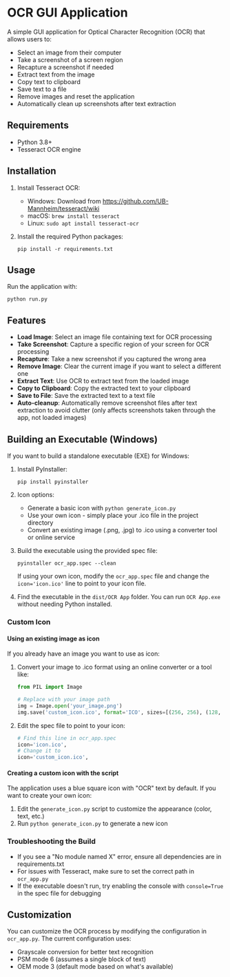 # OCR GUI Application

A simple GUI application for Optical Character Recognition (OCR) that allows users to:

- Select an image from their computer
- Take a screenshot of a screen region
- Recapture a screenshot if needed
- Extract text from the image
- Copy text to clipboard
- Save text to a file
- Remove images and reset the application
- Automatically clean up screenshots after text extraction

## Requirements

- Python 3.8+
- Tesseract OCR engine

## Installation

1. Install Tesseract OCR:
   - Windows: Download from https://github.com/UB-Mannheim/tesseract/wiki
   - macOS: `brew install tesseract`
   - Linux: `sudo apt install tesseract-ocr`

2. Install the required Python packages:
   ```
   pip install -r requirements.txt
   ```

## Usage

Run the application with:
```
python run.py
```

## Features

- **Load Image**: Select an image file containing text for OCR processing
- **Take Screenshot**: Capture a specific region of your screen for OCR processing
- **Recapture**: Take a new screenshot if you captured the wrong area
- **Remove Image**: Clear the current image if you want to select a different one
- **Extract Text**: Use OCR to extract text from the loaded image
- **Copy to Clipboard**: Copy the extracted text to your clipboard
- **Save to File**: Save the extracted text to a text file
- **Auto-cleanup**: Automatically remove screenshot files after text extraction to avoid clutter (only affects screenshots taken through the app, not loaded images)

## Building an Executable (Windows)

If you want to build a standalone executable (EXE) for Windows:

1. Install PyInstaller:
   ```
   pip install pyinstaller
   ```

2. Icon options:
   - Generate a basic icon with `python generate_icon.py`
   - Use your own icon - simply place your .ico file in the project directory
   - Convert an existing image (.png, .jpg) to .ico using a converter tool or online service

3. Build the executable using the provided spec file:
   ```
   pyinstaller ocr_app.spec --clean
   ```
   If using your own icon, modify the `ocr_app.spec` file and change the `icon='icon.ico'` line to point to your icon file.

4. Find the executable in the `dist/OCR App` folder. You can run `OCR App.exe` without needing Python installed.

### Custom Icon

#### Using an existing image as icon
If you already have an image you want to use as icon:

1. Convert your image to .ico format using an online converter or a tool like:
   ```python
   from PIL import Image
   
   # Replace with your image path
   img = Image.open('your_image.png')
   img.save('custom_icon.ico', format='ICO', sizes=[(256, 256), (128, 128), (64, 64), (32, 32), (16, 16)])
   ```

2. Edit the spec file to point to your icon:
   ```python
   # Find this line in ocr_app.spec
   icon='icon.ico',
   # Change it to
   icon='custom_icon.ico',
   ```

#### Creating a custom icon with the script
The application uses a blue square icon with "OCR" text by default. If you want to create your own icon:

1. Edit the `generate_icon.py` script to customize the appearance (color, text, etc.)
2. Run `python generate_icon.py` to generate a new icon

### Troubleshooting the Build

- If you see a "No module named X" error, ensure all dependencies are in requirements.txt
- For issues with Tesseract, make sure to set the correct path in `ocr_app.py`
- If the executable doesn't run, try enabling the console with `console=True` in the spec file for debugging

## Customization

You can customize the OCR process by modifying the configuration in `ocr_app.py`. The current configuration uses:

- Grayscale conversion for better text recognition
- PSM mode 6 (assumes a single block of text)
- OEM mode 3 (default mode based on what's available) 